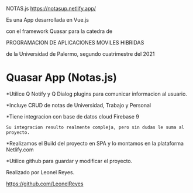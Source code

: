 NOTAS.js
https://notasup.netlify.app/

Es una App desarrollada en Vue.js 

con el framework Quasar para la catedra de 

PROGRAMACION DE APLICACIONES MOVILES HIBRIDAS 

de la Universidad de Palermo, segundo cuatrimestre del 2021


# Quasar App (Notas.js)

*Utilice Q Notify y Q Dialog plugins para comunicar informacion al usuario.

*Incluye CRUD de notas de Universidad, Trabajo y Personal

*Tiene integracion con base de datos cloud Firebase 9

	Su integracion resulto realmente compleja, pero sin dudas le suma al proyecto.
  
*Realizamos el Build del proyecto en SPA y lo montamos en la plataforma Netlify.com

*Utilice github para guardar y modificar el proyecto. 


Realizado por Leonel Reyes.

https://github.com/LeonelReyes
